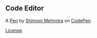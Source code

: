 Code Editor 
------------


A [Pen](https://codepen.io/shimonimehrotra/pen/ExmmELq) by [Shimoni Mehrotra](https://codepen.io/shimonimehrotra) on [CodePen](https://codepen.io).

[License](https://codepen.io/shimonimehrotra/pen/ExmmELq/license).